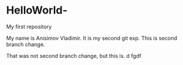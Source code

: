 # HelloWorld-
My first repository

My name is Anisimov Vladimir. It is my second git exp. 
This is second branch change.

That was not second branch change, but this is.
d fgdf
